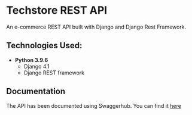# Techstore REST API #
An e-commerce REST API built with Django and Django Rest Framework.

## Technologies Used: ##
* __Python 3.9.6__
    * Django 4.1
    * Django REST framework

## Documentation
The API has been documented using Swaggerhub. You can find it [here](https://app.swaggerhub.com/apis-docs/NgcoboAyanda/TechstoreAPI/0.1a#/Reset%20User%20Password/ResetPassword)